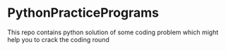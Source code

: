 # PythonPracticePrograms
This repo contains python solution of some coding problem which might help you to crack the coding round 
